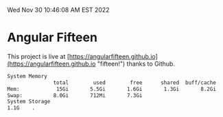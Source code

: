 Wed Nov 30 10:46:08 AM EST 2022

# Angular Fifteen


This project is live at [https://angularfifteen.github.io](https://angularfifteen.github.io "fifteen!") thanks to Github.

```bash
System Memory
               total        used        free      shared  buff/cache   available
Mem:            15Gi       5.5Gi       1.6Gi       1.3Gi       8.2Gi       8.2Gi
Swap:          8.0Gi       712Mi       7.3Gi
System Storage
1.1G	.
